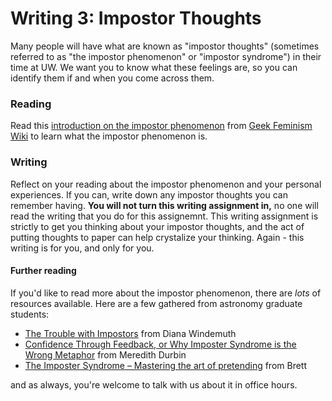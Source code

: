 # Writing 3: Impostor Thoughts

Many people will have what are known as "impostor thoughts" (sometimes referred to as "the impostor phenomenon" or "impostor syndrome") in their time at UW. We want you to know what these feelings are, so you can identify them if and when you come across them.

### Reading

Read this [introduction on the impostor phenomenon](http://staff.washington.edu/bmmorris/docs/Impostor_syndrome_Geek_Feminism_Wiki.pdf) from [Geek Feminism Wiki](http://geekfeminism.wikia.com/wiki/Impostor_syndrome) to learn what the impostor phenomenon is. 

### Writing

Reflect on your reading about the impostor phenomenon and your personal experiences. If you can, write down any impostor thoughts you can remember having. **You will not turn this writing assignment in,** no one will read the writing that you do for this assignemnt. This writing assignment is strictly to get you thinking about your impostor thoughts, and the act of putting thoughts to paper can help crystalize your thinking. Again - this writing is for you, and only for you.

#### Further reading

If you'd like to read more about the impostor phenomenon, there are _lots_ of resources available. Here are a few gathered from astronomy graduate students:

* [The Trouble with Impostors](http://www.catehuston.com/blog/2016/08/25/the-trouble-with-imposters/) from Diana Windemuth
* [Confidence Through Feedback, or Why Imposter Syndrome is the Wrong Metaphor](http://blog.bethcodes.com/confidence-through-feedback) from Meredith Durbin
* [The Imposter Syndrome – Mastering the art of pretending](https://medium.com/the-year-of-the-looking-glass/the-imposter-syndrome-9e23e2326d88#.9drfvqe2u) from Brett

and as always, you're welcome to talk with us about it in office hours.
